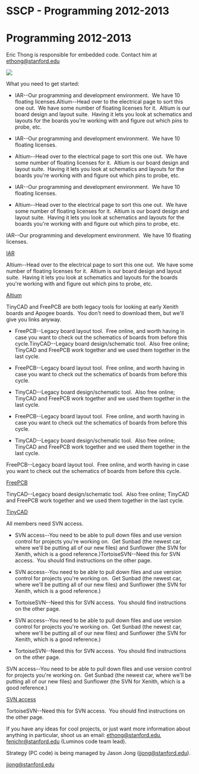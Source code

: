 # SSCP - Programming 2012-2013

# Programming 2012-2013

Eric Thong is responsible for embedded code. Contact him at ethong@stanford.edu

[](http://www.google.com/url?q=http%3A%2F%2Fimgs.xkcd.com%2Fcomics%2Fgood_code.png&sa=D&sntz=1&usg=AOvVaw3XnFz6ywpMVVY-pxxyycMN)

![](../../../assets/image_5435df58be.png)

What you need to get started: 

* IAR--Our programming and development environment.  We have 10 floating licenses.Altium--Head over to the electrical page to sort this one out.  We have some number of floating licenses for it.  Altium is our board design and layout suite.  Having it lets you look at schematics and layouts for the boards you're working with and figure out which pins to probe, etc.  
* IAR--Our programming and development environment.  We have 10 floating licenses.
* Altium--Head over to the electrical page to sort this one out.  We have some number of floating licenses for it.  Altium is our board design and layout suite.  Having it lets you look at schematics and layouts for the boards you're working with and figure out which pins to probe, etc.  

* IAR--Our programming and development environment.  We have 10 floating licenses.
* Altium--Head over to the electrical page to sort this one out.  We have some number of floating licenses for it.  Altium is our board design and layout suite.  Having it lets you look at schematics and layouts for the boards you're working with and figure out which pins to probe, etc.  

IAR--Our programming and development environment.  We have 10 floating licenses.

[IAR](/home/sscp-2012-2013/programming-2012-2013/installing-iar)

Altium--Head over to the electrical page to sort this one out.  We have some number of floating licenses for it.  Altium is our board design and layout suite.  Having it lets you look at schematics and layouts for the boards you're working with and figure out which pins to probe, etc.  

[Altium](/home/sscp-2012-2013/electrical-2012-2013/electrical-administation/needed-software)

TinyCAD and FreePCB are both legacy tools for looking at early Xenith boards and Apogee boards.  You don't need to download them, but we'll give you links anyway.

* FreePCB--Legacy board layout tool.  Free online, and worth having in case you want to check out the schematics of boards from before this cycle.TinyCAD--Legacy board design/schematic tool.  Also free online; TinyCAD and FreePCB work together and we used them together in the last cycle.
* FreePCB--Legacy board layout tool.  Free online, and worth having in case you want to check out the schematics of boards from before this cycle.
* TinyCAD--Legacy board design/schematic tool.  Also free online; TinyCAD and FreePCB work together and we used them together in the last cycle.

* FreePCB--Legacy board layout tool.  Free online, and worth having in case you want to check out the schematics of boards from before this cycle.
* TinyCAD--Legacy board design/schematic tool.  Also free online; TinyCAD and FreePCB work together and we used them together in the last cycle.

FreePCB--Legacy board layout tool.  Free online, and worth having in case you want to check out the schematics of boards from before this cycle.

[FreePCB](http://www.freepcb.com/)

TinyCAD--Legacy board design/schematic tool.  Also free online; TinyCAD and FreePCB work together and we used them together in the last cycle.

[TinyCAD](http://sourceforge.net/projects/tinycad/)

All members need SVN access.

* SVN access--You need to be able to pull down files and use version control for projects you're working on.  Get Sunbad (the newest car, where we'll be putting all of our new files) and Sunflower (the SVN for Xenith, which is a good reference.)TortoiseSVN--Need this for SVN access.  You should find instructions on the other page.
* SVN access--You need to be able to pull down files and use version control for projects you're working on.  Get Sunbad (the newest car, where we'll be putting all of our new files) and Sunflower (the SVN for Xenith, which is a good reference.)
* TortoiseSVN--Need this for SVN access.  You should find instructions on the other page.

* SVN access--You need to be able to pull down files and use version control for projects you're working on.  Get Sunbad (the newest car, where we'll be putting all of our new files) and Sunflower (the SVN for Xenith, which is a good reference.)
* TortoiseSVN--Need this for SVN access.  You should find instructions on the other page.

SVN access--You need to be able to pull down files and use version control for projects you're working on.  Get Sunbad (the newest car, where we'll be putting all of our new files) and Sunflower (the SVN for Xenith, which is a good reference.)

[SVN access](/home/sscp-2018-2019/electrical-2018-2019/svn-access)

TortoiseSVN--Need this for SVN access.  You should find instructions on the other page.

If you have any ideas for cool projects, or just want more information about anything in particular, shoot us an email: ethong@stanford.edu, fenichr@stanford.edu (Luminos code team lead).

Strategy (PC code) is being managed by Jason Jong (jjong@stanford.edu).

[jjong@stanford.edu](mailto:jjong@stanford.edu)

